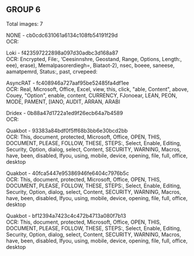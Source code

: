 ## GROUP 6
Total images: 7  

NONE - cb0cdc631061a6134c108fb54191f29d  
OCR:   

Loki - f423597222898a097d30adbc3d168a87  
OCR: Encrypted, File:, ‘Ceesinnshre, Geostand, Range, Options, Length:, eee), erase), Memalpasorerdiegh=, Biataot-2), nsec, boeee, saneese, aamatpemrd, Status:, past, crvepeed:  

AsyncRAT - fc408946a727aaf95be52485fa4df1ee  
OCR: Real, Microsoft, Office, Excel, view, this, click, "able, Content", above, Couey, "Option", enable, content, CURRENCY, FJonoear, LEAN, PEON, MODE, PAMENT, [IANO, AUDIT, ARRAN, ARABI  

Dridex - 0b88a47d1722a1ed9f26ecb64a7b4589  
OCR:   

Quakbot - 93383a84bdf0f5ff68b3bb6e30bcd2bb  
OCR: This, document, protected, Microsoft, Office, OPEN, THIS, DOCUMENT, PLEASE, FOLLOW, THESE, STEPS:, Select, Enable, Editing, Security, Option, dialog, select, Content, SECURITY, WARNING, Macros, have, been, disabled, Ifyou, using, mobile, device, opening, file, full, office, desktop  

Quakbot - 40fca5447e95386946fe6404c7976b5c  
OCR: This, document, protected, Microsoft, Office, OPEN, THIS, DOCUMENT, PLEASE, FOLLOW, THESE, STEPS:, Select, Enable, Editing, Security, Option, dialog, select, Content, SECURITY, WARNING, Macros, have, been, disabled, Ifyou, using, mobile, device, opening, file, full, office, desktop  

Quakbot - bf12394a7423c4c472b4713a080f7b13  
OCR: This, document, protected, Microsoft, Office, OPEN, THIS, DOCUMENT, PLEASE, FOLLOW, THESE, STEPS:, Select, Enable, Editing, Security, Option, dialog, select, Content, SECURITY, WARNING, Macros, have, been, disabled, Ifyou, using, mobile, device, opening, file, full, office, desktop  

